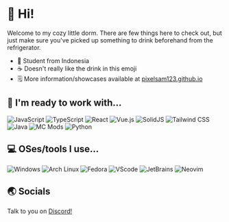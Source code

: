 # 👋 Hi!

Welcome to my cozy little dorm. There are few things here to check out, but just make sure you've picked up something to drink beforehand from the refrigerator.

- 🏢 Student from Indonesia
- ☕ Doesn't really like the drink in this emoji
- 🗒️ More information/showcases available at [pixelsam123.github.io](https://pixelsam123.github.io)

## 🔧 I'm ready to work with...

![JavaScript](https://img.shields.io/badge/JavaScript-505050?style=for-the-badge&logo=javascript&logoColor=white) ![TypeScript](https://img.shields.io/badge/TypeScript-505050?style=for-the-badge&logo=typescript&logoColor=white) ![React](https://img.shields.io/badge/React-505050?style=for-the-badge&logo=react&logoColor=white) ![Vue.js](https://img.shields.io/badge/Vue.js-505050?style=for-the-badge&logo=vue.js&logoColor=white) ![SolidJS](https://img.shields.io/badge/SolidJS-505050?style=for-the-badge&logo=solid&logoColor=white) ![Tailwind CSS](https://img.shields.io/badge/Tailwind_CSS-505050?style=for-the-badge&logo=tailwind-css&logoColor=white) ![Java](https://img.shields.io/badge/Java-505050?style=for-the-badge&logo=openjdk&logoColor=white) ![MC Mods](https://img.shields.io/badge/MC%20Mods-505050?style=for-the-badge&logo=minecraft&logoColor=white) ![Python](https://img.shields.io/badge/Python-505050?style=for-the-badge&logo=python&logoColor=white)

## 💻 OSes/tools I use...

![Windows](https://img.shields.io/badge/Windows-505050?style=for-the-badge&logo=windows&logoColor=white) ![Arch Linux](https://img.shields.io/badge/Arch_Linux-505050?style=for-the-badge&logo=arch-linux&logoColor=white) ![Fedora](https://img.shields.io/badge/Fedora-505050?style=for-the-badge&logo=fedora&logoColor=white) ![VScode](https://img.shields.io/badge/VSCode-505050?style=for-the-badge&logo=visual%20studio%20code&logoColor=white) ![JetBrains](https://img.shields.io/badge/JetBrains-505050?style=for-the-badge&logo=intellij-idea&logoColor=white) ![Neovim](https://img.shields.io/badge/Neovim-505050?&style=for-the-badge&logo=neovim&logoColor=white)

## 🌏 Socials

Talk to you on [Discord!](https://discord.gg/EbHRNrvXqm)
